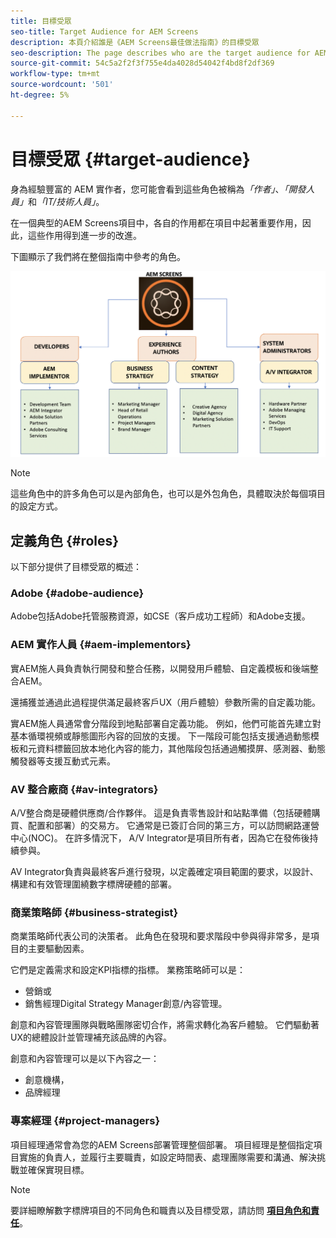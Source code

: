 ```yaml
---
title: 目標受眾
seo-title: Target Audience for AEM Screens
description: 本頁介紹誰是《AEM Screens最佳做法指南》的目標受眾
seo-description: The page describes who are the target audience for AEM Screens Best Practices Guide
source-git-commit: 54c5a2f2f3f755e4da4028d54042f4bd8f2df369
workflow-type: tm+mt
source-wordcount: '501'
ht-degree: 5%

---
```



# 目標受眾 {#target-audience}

身為經驗豐富的 AEM 實作者，您可能會看到這些角色被稱為&#x200B;*「作者」*、*「開發人員」*&#x200B;和&#x200B;*「IT/技術人員」*。

在一個典型的AEM Screens項目中，各自的作用都在項目中起著重要作用，因此，這些作用得到進一步的改進。

下圖顯示了我們將在整個指南中參考的角色。

![](/help/assets/roles-used.png)

>[!NOTE]
>這些角色中的許多角色可以是內部角色，也可以是外包角色，具體取決於每個項目的設定方式。

## 定義角色 {#roles}

以下部分提供了目標受眾的概述：

### Adobe {#adobe-audience}

Adobe包括Adobe托管服務資源，如CSE（客戶成功工程師）和Adobe支援。

### AEM 實作人員 {#aem-implementors}

實AEM施人員負責執行開發和整合任務，以開發用戶體驗、自定義模板和後端整合AEM。

還捕獲並通過此過程提供滿足最終客戶UX（用戶體驗）參數所需的自定義功能。

實AEM施人員通常會分階段到地點部署自定義功能。 例如，他們可能首先建立對基本循環視頻或靜態圖形內容的回放的支援。 下一階段可能包括支援通過動態模板和元資料標籤回放本地化內容的能力，其他階段包括通過觸摸屏、感測器、動態觸發器等支援互動式元素。

### AV 整合廠商 {#av-integrators}

A/V整合商是硬體供應商/合作夥伴。 這是負責零售設計和站點準備（包括硬體購買、配置和部署）的交易方。 它通常是已簽訂合同的第三方，可以訪問網路運營中心(NOC)。 在許多情況下， A/V Integrator是項目所有者，因為它在發佈後持續參與。

AV Integrator負責與最終客戶進行發現，以定義確定項目範圍的要求，以設計、構建和有效管理圍繞數字標牌硬體的部署。

### 商業策略師 {#business-strategist}

商業策略師代表公司的決策者。 此角色在發現和要求階段中參與得非常多，是項目的主要驅動因素。

它們是定義需求和設定KPI指標的指標。 業務策略師可以是：

* 營銷或
* 銷售經理Digital Strategy Manager創意/內容管理。

創意和內容管理團隊與戰略團隊密切合作，將需求轉化為客戶體驗。 它們驅動著UX的總體設計並管理補充該品牌的內容。

創意和內容管理可以是以下內容之一：

* 創意機構，
* 品牌經理

### 專案經理 {#project-managers}

項目經理通常會為您的AEM Screens部署管理整個部署。 項目經理是整個指定項目實施的負責人，並履行主要職責，如設定時間表、處理團隊需要和溝通、解決挑戰並確保實現目標。

>[!NOTE]
>要詳細瞭解數字標牌項目的不同角色和職責以及目標受眾，請訪問 **[項目角色和責任](https://helpx.adobe.com/experience-manager/6-5/screens/using/project-roles-responsibilities.html)**。
